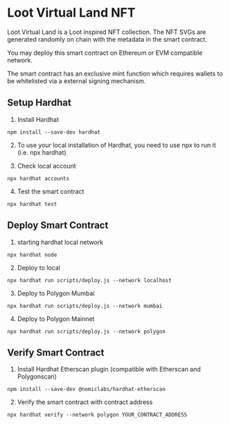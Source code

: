 # Loot Virtual Land NFT

Loot Virtual Land is a Loot inspired NFT collection. The NFT SVGs are generated randomly on chain with the metadata in the smart contract.

You may deploy this smart contract on Ethereum or EVM compatible network.

The smart contract has an exclusive mint function which requires wallets to be whitelisted via a external signing mechanism.

## Setup Hardhat
1. Install Hardhat

```npm install --save-dev hardhat```

2. To use your local installation of Hardhat, you need to use npx to run it (i.e. npx hardhat)

3. Check local account

```npx hardhat accounts```
    
4. Test the smart contract

```npx hardhat test```

## Deploy Smart Contract

1. starting hardhat local network

```npx hardhat node```

2. Deploy to local

```npx hardhat run scripts/deploy.js --network localhost```
    
3. Deploy to Polygon Mumbai

```npx hardhat run scripts/deploy.js --network mumbai```
    
4. Deploy to Polygon Mainnet

```npx hardhat run scripts/deploy.js --network polygon```
    
## Verify Smart Contract
1. Install Hardhat Etherscan plugin (compatible with Etherscan and Polygonscan)

```npm install --save-dev @nomiclabs/hardhat-etherscan```
    
2. Verify the smart contract with contract address

```npx hardhat verify --network polygon YOUR_CONTRACT_ADDRESS```
